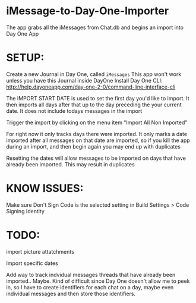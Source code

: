# iMessage-to-Day-One-Importer

The app grabs all the iMessages from Chat.db and begins an import into Day One App

# SETUP:
Create a new Journal in Day One, called `iMessages`
This app won't work unless you have this Journal inside DayOne
Install Day One CLI: http://help.dayoneapp.com/day-one-2-0/command-line-interface-cli

The IMPORT START DATE is used to set the first day you'd like to import. It then imports all days after that up to the day preceding the your current date. It does not include todays messages in the import

Trigger the import by clicking on the menu item "Import All Non Imported"

For right now it only tracks days there were imported. It only marks a date imported after all messages on that date are imported, so if you kill the app during an import, and then begin again you may end up with duplicates

Resetting the dates will allow messages to be imported on days that have already been imported. This may result in duplicates

# KNOW ISSUES:
Make sure Don't Sign Code is the selected setting in Build Settings > Code Signing Identity

# TODO:
import picture attatchments

Import specific dates

Add way to track indvidual messages threads that have already been imported.. Maybe. Kind of difficult since Day One 
doesn't allow me to peek in, so I have to create identifiers for each chat on a day, maybe even individual messages and then store those identifiers. 
